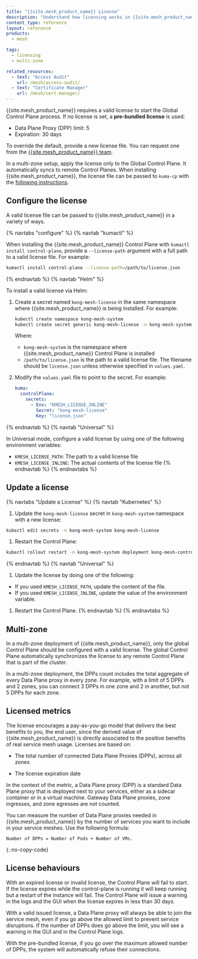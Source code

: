 ```yaml
---
title: "{{site.mesh_product_name}} License"
description: "Understand how licensing works in {{site.mesh_product_name}}, including limits, behaviors, and how to apply a license in both Kubernetes and Universal modes."
content_type: reference
layout: reference
products:
  - mesh

tags:
  - licensing
  - multi-zone

related_resources:
  - text: "Access Audit"
    url: /mesh/access-audit/
  - text: "Certificate Manager"
    url: /mesh/cert-manager/
---
```



{{site.mesh_product_name}} requires a valid license to start the Global Control Plane process. If no license is set, a **pre-bundled license** is used:

* Data Plane Proxy (DPP) limit: 5
* Expiration: 30 days

To override the default, provide a new license file. You can request one from the [{{site.mesh_product_name}} team](https://konghq.com/request-demo-kong-mesh/).


In a multi-zone setup, apply the license only to the Global Control Plane. It automatically syncs to remote Control Planes. When installing {{site.mesh_product_name}}, the license file can be passed to `kuma-cp` with the 
[following instructions](#configure-the-license). 


## Configure the license

A valid license file can be passed to {{site.mesh_product_name}} in a variety of ways.

{% navtabs "configure" %}
{% navtab "kumactl" %}


When installing the {{site.mesh_product_name}} Control Plane with `kumactl install control-plane`, provide a `--license-path` argument with a full path to a valid license file. For example:

```sh
kumactl install control-plane --license-path=/path/to/license.json
```
{% endnavtab %}
{% navtab "Helm" %}


To install a valid license via Helm:

1. Create a secret named `kong-mesh-license` in the same namespace where {{site.mesh_product_name}} is being installed. For example:

   ```sh
   kubectl create namespace kong-mesh-system
   kubectl create secret generic kong-mesh-license -n kong-mesh-system --from-file=/path/to/license.json
   ```

   Where:
   * `kong-mesh-system` is the namespace where {{site.mesh_product_name}} Control Plane is installed
   * `/path/to/license.json` is the path to a valid license file. The filename should be `license.json` unless otherwise specified in `values.yaml`.

1. Modify the `values.yaml` file to point to the secret. For example:

   ```yaml
   kuma:
     controlPlane:
       secrets:
         - Env: "KMESH_LICENSE_INLINE"
           Secret: "kong-mesh-license"
           Key: "license.json"
   ```
{% endnavtab %}
{% navtab "Universal" %}


In Universal mode, configure a valid license by using one of the following environment variables:

* `KMESH_LICENSE_PATH`: The path to a valid license file
* `KMESH_LICENSE_INLINE`: The actual contents of the license file
{% endnavtab %}
{% endnavtabs %}
## Update a license

{% navtabs "Update a License" %}
{% navtab "Kubernetes" %}


1. Update the `kong-mesh-license` secret in `kong-mesh-system` namespace with a new license:
  ```sh
  kubectl edit secrets -n kong-mesh-system kong-mesh-license
  ```
1. Restart the Control Plane:
  ```sh
  kubectl rollout restart -n kong-mesh-system deployment kong-mesh-control-plane
  ```
{% endnavtab %}
{% navtab "Universal" %}


1. Update the license by doing one of the following:
  - If you used `KMESH_LICENSE_PATH`, update the content of the file.
  - If you used `KMESH_LICENSE_INLINE`, update the value of the environment variable.
1. Restart the Control Plane.
{% endnavtab %}
{% endnavtabs %}

## Multi-zone

In a multi-zone deployment of {{site.mesh_product_name}}, only the global Control Plane should be configured with a valid license. The global Control Plane automatically synchronizes the license to any remote Control Plane that is part of the cluster.

In a multi-zone deployment, the DPPs count includes the total aggregate of every Data Plane proxy in every zone. For example, with a limit of 5 DPPs and 2 zones, you can connect 3 DPPs in one zone and 2 in another, but not 5 DPPs for each zone.


## Licensed metrics

The license encourages a pay-as-you-go model that delivers the best benefits to you, the end user, since the derived value of {{site.mesh_product_name}} is directly associated to the positive benefits of real service mesh usage.
Licenses are based on:

* The total number of connected Data Plane Proxies (DPPs), across all zones

* The license expiration date



In the context of the metric, a Data Plane proxy (DPP) is a standard Data Plane proxy that is deployed next to your services, either as a sidecar container or in a virtual machine. Gateway Data Plane proxies, zone ingresses, and zone egresses are not counted.

You can measure the number of Data Plane proxies needed in {{site.mesh_product_name}} by the 
number of services you want to include in your service meshes. Use the following formula:

```
Number of DPPs = Number of Pods + Number of VMs.
```
{:.no-copy-code}


## License behaviours

With an expired license or invalid license, the Control Plane will fail to start.
If the license expires while the control-plane is running it will keep running but a restart of the instance will fail. 
The Control Plane will issue a warning in the logs and the GUI when the license expires in less than 30 days.

With a valid issued license, a Data Plane proxy will always be able to join the service mesh, even if you go above the allowed limit to prevent service disruptions.
If the number of DPPs does go above the limit, you will see a warning in the GUI and in the Control Plane logs. 

With the pre-bundled license, if you go over the maximum allowed number of DPPs, the system will automatically refuse their connections.
